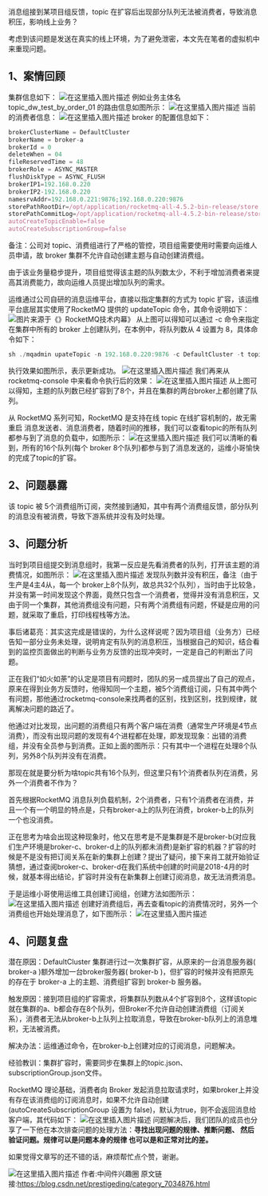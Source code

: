消息组接到某项目组反馈，topic 在扩容后出现部分队列无法被消费者，导致消息积压，影响线上业务？

考虑到该问题是发送在真实的线上环境，为了避免泄密，本文先在笔者的虚拟机中来重现问题。

## 1、案情回顾

集群信息如下：
![在这里插入图片描述](https://gitee.com/hezhiyuan007/java-study/raw/master/images/rocketmqSC/b84dee0e-748e-462f-906e-f841a7c42cc6.png)
例如业务主体名 topic_dw_test_by_order_01 的路由信息如图所示：
![在这里插入图片描述](https://gitee.com/hezhiyuan007/java-study/raw/master/images/rocketmqSC/f6026fee-05a5-4fdf-ae43-44dd6d416d6c.png)
当前的消费者信息：
![在这里插入图片描述](https://gitee.com/hezhiyuan007/java-study/raw/master/images/rocketmqSC/b79816fa-7e68-450a-a976-497852e3606a.png)
broker 的配置信息如下：
```js 
brokerClusterName = DefaultCluster
brokerName = broker-a
brokerId = 0
deleteWhen = 04
fileReservedTime = 48
brokerRole = ASYNC_MASTER
flushDiskType = ASYNC_FLUSH
brokerIP1=192.168.0.220
brokerIP2-192.168.0.220
namesrvAddr=192.168.0.221:9876;192.168.0.220:9876
storePathRootDir=/opt/application/rocketmq-all-4.5.2-bin-release/store
storePathCommitLog=/opt/application/rocketmq-all-4.5.2-bin-release/store/commitlog
autoCreateTopicEnable=false
autoCreateSubscriptionGroup=false
```
 
备注：公司对 topic、消费组进行了严格的管控，项目组需要使用时需要向运维人员申请，故 broker 集群不允许自动创建主题与自动创建消费组。

由于该业务量稳步提升，项目组觉得该主题的队列数太少，不利于增加消费者来提高其消费能力，故向运维人员提出增加队列的需求。

运维通过公司自研的消息运维平台，直接以指定集群的方式为 topic 扩容，该运维平台底层其实使用了RocketMQ 提供的 updateTopic 命令，其命令说明如下：
![图片来源于《》RocketMQ技术内幕》](https://gitee.com/hezhiyuan007/java-study/raw/master/images/rocketmqSC/a29318c5-4662-49fc-b9c6-6e1ad12f0f6e.png)
从上图可以得知可以通过 -c 命令来指定在集群中所有的 broker 上创建队列，在本例中，将队列数从 4 设置为 8，具体命令如下：
```js 
sh ./mqadmin upateTopic -n 192.168.0.220:9876 -c DefaultCluster -t topic_dw_test_by_order_01 -r 8 -w 8
```

执行效果如图所示，表示更新成功。
![在这里插入图片描述](https://gitee.com/hezhiyuan007/java-study/raw/master/images/rocketmqSC/ab9b57b3-e1bf-4315-adaa-dff2b06a287b.png)
我们再来从 rocketmq-console 中来看命令执行后的效果：
![在这里插入图片描述](https://gitee.com/hezhiyuan007/java-study/raw/master/images/rocketmqSC/ef86120e-781f-4ac1-beaf-a39640483fcf.png)
从上图可以得知，主题的队列数已经扩容到了8个，并且在集群的两台broker上都创建了队列。

从 RocketMQ 系列可知，RocketMQ 是支持在线 topic 在线扩容机制的，故无需重启 消息发送者、消息消费者，随着时间的推移，我们可以查看topic的所有队列都参与到了消息的负载中，如图所示：
![在这里插入图片描述](https://gitee.com/hezhiyuan007/java-study/raw/master/images/rocketmqSC/3d609909-eb84-49a9-8d0c-ccfe00a22bcc.png)
我们可以清晰的看到，所有的16个队列(每个 broker 8个队列)都参与到了消息发送的，运维小哥愉快的完成了topic的扩容。

## 2、问题暴露

该 topic 被 5个消费组所订阅，突然接到通知，其中有两个消费组反馈，部分队列的消息没有被消费，导致下游系统并没有及时处理。

## 3、问题分析

当时到项目组提交到消息组时，我第一反应是先看消费者的队列，打开该主题的消费情况，如图所示：
![在这里插入图片描述](https://gitee.com/hezhiyuan007/java-study/raw/master/images/rocketmqSC/8a87b94f-0c82-48c3-b27c-8a524d9b5d97.png)
发现队列数并没有积压，备注（由于生产是4主4从，每一个 broker上8个队列，故总共32个队列），当时由于比较急，并没有第一时间发现这个界面，竟然只包含一个消费者，觉得并没有消息积压，又由于同一个集群，其他消费组没有问题，只有两个消费组有问题，怀疑是应用的问题，就采取了重启，打印线程栈等方法。

事后诸葛亮：其实这完成是错误的，为什么这样说呢？因为项目组（业务方）已经告知一部分业务未处理，说明肯定有队列的消息积压，当根据自己的知识，结合看到的监控页面做出的判断与业务方反馈的出现冲突时，一定是自己的判断出了问题。

正在我们“如火如荼”的认定是项目有问题时，团队的另一成员提出了自己的观点，原来在得到业务方反馈时，他得知同一个主题，被5个消费组订阅，只有其中两个有问题，那他通过rocketmq-console来找两者的区别，找到区别，找到规律，就离解决问题的路近了。

他通过对比发现，出问题的消费组只有两个客户端在消费（通常生产环境是4节点消费），而没有出现问题的发现有4个进程都在处理，即发现现象：出错的消费组，并没有全员参与到消费。正如上面的图所示：只有其中一个进程在处理8个队列，另外8个队列并没有在消费。

那现在就是要分析为啥topic共有16个队列，但这里只有1个消费者队列在消费，另外一个消费者不作为？

首先根据RocketMQ 消息队列负载机制，2个消费者，只有1个消费者在消费，并且一个有一个明显的特点是，只有broker-a上的队列在消费，broker-b上的队列一个也没消费。

正在思考为啥会出现这种现象时，他又在思考是不是集群是不是broker-b(对应我们生产环境是broker-c、broker-d上的队列都未消费)是新扩容的机器？扩容的时候是不是没有把订阅关系在新的集群上创建？提出了疑问，接下来肖工就开始验证猜想，通过查阅broker-c、broker-d在我们系统中创建的时间是2018-4月的时候，就基本得出结论，扩容时并没有在新集群上创建订阅消息，故无法消费消息。

于是运维小哥使用运维工具创建订阅组，创建方法如图所示：
![在这里插入图片描述](https://gitee.com/hezhiyuan007/java-study/raw/master/images/rocketmqSC/735feca8-1147-447f-8183-a29e180b4f21.png)
创建好消费组后，再去查看topic的消费情况时，另外一个消费组也开始处理消息了，如下图所示：
![在这里插入图片描述](https://gitee.com/hezhiyuan007/java-study/raw/master/images/rocketmqSC/ecc3f63c-8dfb-4c7c-92de-2e15c9ffe05f.png)

## 4、问题复盘

潜在原因：DefaultCluster 集群进行过一次集群扩容，从原来的一台消息服务器( broker-a )额外增加一台broker服务器( broker-b )，但扩容的时候并没有把原先的存在于 broker-a 上的主题、消费组扩容到 broker-b 服务器。

触发原因：接到项目组的扩容需求，将集群队列数从4个扩容到8个，这样该topic就在集群的a、b都会存在8个队列，但Broker不允许自动创建消费组（订阅关系），消费者无法从broker-b上队列上拉取消息，导致在broker-b队列上的消息堆积，无法被消费。

解决办法：运维通过命令，在broker-b上创建对应的订阅消息，问题解决。

经验教训：集群扩容时，需要同步在集群上的topic.json、subscriptionGroup.json文件。

RocketMQ 理论基础，消费者向 Broker 发起消息拉取请求时，如果broker上并没有存在该消费组的订阅消息时，如果不允许自动创建(autoCreateSubscriptionGroup 设置为 false)，默认为true，则不会返回消息给客户端，其代码如下：
![在这里插入图片描述](https://gitee.com/hezhiyuan007/java-study/raw/master/images/rocketmqSC/27cbe8aa-c6b5-4ed2-b282-f166aeed3d99.png)
问题解决后，我们团队的成员也分享了一下他在本次排查问题的处理方法：**寻找出现问题的规律、推断问题、 然后验证问题。规律可以是问题本身的规律 也可以是和正常对比的差。**

如果觉得文章写的还不错的话，麻烦帮忙点个赞，谢谢。

![在这里插入图片描述](https://gitee.com/hezhiyuan007/java-study/raw/master/images/rocketmqSC/70f52977-8bd4-440e-8e38-5bde56ec8a79.png)
作者:中间件兴趣圈  原文链接:https://blog.csdn.net/prestigeding/category_7034876.html
